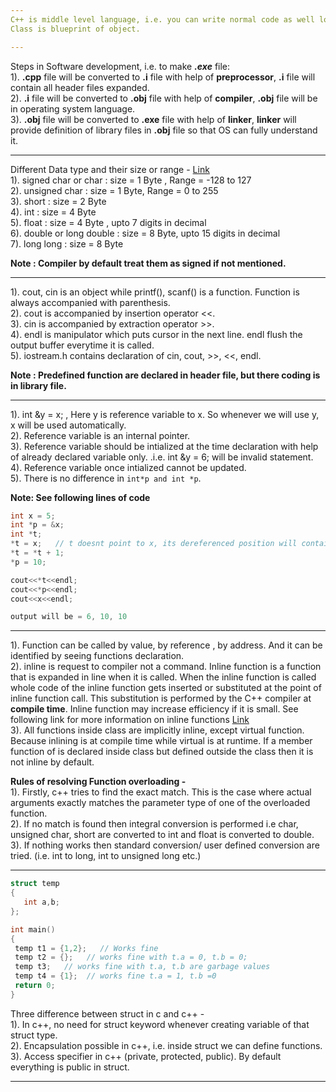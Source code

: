 ```yaml
---
C++ is middle level language, i.e. you can write normal code as well low level coding. \
Class is blueprint of object.

---
```


Steps in Software development, i.e. to make ***.exe*** file: \
 1). **.cpp** file will be converted to **.i** file with help of **preprocessor**,  **.i** file will contain all header files expanded. \
 2). **.i** file will be converted to **.obj** file with help of **compiler**, **.obj** file will be in operating system language. \
 3). **.obj** file will be converted to **.exe** file with help of **linker**, **linker** will provide definition of library files in **.obj** file so that OS can fully understand it.
 
---

Different Data type and their size or range -  [Link](https://docs.microsoft.com/en-us/cpp/cpp/data-type-ranges?view=msvc-160) \
1). signed char or char  : size = 1 Byte , Range = -128 to 127 \
2). unsigned char : size = 1 Byte, Range = 0 to 255 \
3). short : size = 2 Byte  \
4). int : size = 4 Byte \
5). float : size = 4 Byte , upto 7 digits in decimal \
6). double or long double : size = 8 Byte, upto 15 digits in decimal \
7). long long : size = 8 Byte

**Note : Compiler by default treat them as signed if not mentioned.**

---

1). cout, cin is an object while printf(), scanf() is a function. Function is always accompanied with parenthesis. \
2). cout is accompanied by insertion operator <<. \
3). cin is accompanied by extraction operator >>. \
4). endl is manipulator which puts cursor in the next line. endl flush the output buffer everytime it is called. \
5). iostream.h contains declaration of cin, cout, >>, <<, endl.

**Note : Predefined function are declared in header file, but there coding is in library file.**

---

1). int &y = x; , Here y is reference variable to x. So whenever we will use y, x will be used automatically.  \
2). Reference variable is an internal pointer.  \
3). Reference variable should be intialized at the time declaration with help of already declared variable only. .i.e. int &y = 6; will be invalid statement. \
4). Reference variable once intialized cannot be updated. \
5). There is no difference in  `int*p and int *p`.


**Note: See following lines of code**
```c++
int x = 5;
int *p = &x;
int *t;
*t = x;   // t doesnt point to x, its dereferenced position will contain value equal to x. 
*t = *t + 1;
*p = 10;

cout<<*t<<endl;
cout<<*p<<endl;
cout<<x<<endl;

output will be = 6, 10, 10
```
---

1). Function can be called by value, by reference , by address. And it can be identified by seeing functions declaration. \
2). inline is request to compiler not a command. Inline function is a function that is expanded in line when it is called. When the inline function is called whole code of the inline function gets inserted or substituted at the point of inline function call. This substitution is performed by the C++ compiler at **compile time**. Inline function may increase efficiency if it is small. See following link for more information on inline functions [Link](https://www.geeksforgeeks.org/inline-functions-cpp/) \
3). All functions inside class are implicitly inline, except virtual function. Because inlining is at compile time while virtual is at runtime. If a member function of is declared inside class but defined outside the class then it is not inline by default.

**Rules of resolving Function overloading -** \
1). Firstly, c++ tries to find the exact match. This is the case where actual arguments exactly matches the parameter type of one of the overloaded function. \
2). If no match is found then integral conversion is performed i.e char, unsigned char, short are converted to int and float is converted to double. \
3). If nothing works then standard conversion/ user defined conversion are tried. (i.e. int to long, int to unsigned long etc.)

---

```c++
struct temp
{ 
   int a,b;
};

int main()
{
 temp t1 = {1,2};   // Works fine
 temp t2 = {};   // works fine with t.a = 0, t.b = 0;
 temp t3;   // works fine with t.a, t.b are garbage values
 temp t4 = {1};  // works fine t.a = 1, t.b =0
 return 0;
}
```

Three difference between struct in c and c++ - \
1). In c++, no need for struct keyword whenever creating variable of that struct type. \
2). Encapsulation possible in c++, i.e. inside struct we can define functions. \
3). Access specifier in c++ (private, protected, public). By default everything is public in struct.

---


 




